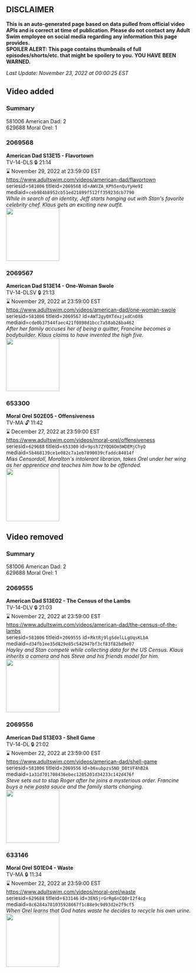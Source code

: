 ## DISCLAIMER
**This is an auto-generated page based on data pulled from official video APIs and is correct at time of publication. Please do not contact any Adult Swim employee on social media regarding any information this page provides.**  
**SPOILER ALERT: This page contains thumbnails of full episodes/shorts/etc. that might be spoilery to you. YOU HAVE BEEN WARNED.**  

_Last Update: November 23, 2022 at 00:00:25 EST_
## Video added
### Summary
581006 American Dad: 2  
629688 Moral Orel: 1  
### 2069568
**American Dad S13E15 - Flavortown**  
TV-14-DLS 🔒 21:14  
⌛ November 29, 2022 at 23:59:00 EST  
https://www.adultswim.com/videos/american-dad/flavortown  
seriesid=`581006` titleid=`2069568` id=`AWVZA_KPh5enQuYyHe9I` mediaid=`ceb984b8952cb51ed21899f512ff35923dcb7790`  
_While in search of an identity, Jeff starts hanging out with Stan's favorite celebrity chef. Klaus gets an exciting new outfit._  
<a href="https://i.cdn.turner.com/adultswim/big/image-upload/thumbnails/thumb-2_image-15508508195033.jpg"><img src="https://i.cdn.turner.com/adultswim/big/image-upload/thumbnails/thumb-2_image-15508508195033.jpg" height="144px" /></a>
### 2069567
**American Dad S13E14 - One-Woman Swole**  
TV-14-DLSV 🔒 21:13  
⌛ November 29, 2022 at 23:59:00 EST  
https://www.adultswim.com/videos/american-dad/one-woman-swole  
seriesid=`581006` titleid=`2069567` id=`AWT2gyOXTdxzjxdCnOX6` mediaid=`cde0b37544faec421f0898d1bcc7a58ab26ba462`  
_After her family accuses her of being a quitter, Francine becomes a bodybuilder. Klaus claims to have invented the high five._  
<a href="https://i.cdn.turner.com/adultswim/big/image-upload/thumbnails/thumb-2_image-15501614167832.jpg"><img src="https://i.cdn.turner.com/adultswim/big/image-upload/thumbnails/thumb-2_image-15501614167832.jpg" height="144px" /></a>
### 653300
**Moral Orel S02E05 - Offensiveness**  
TV-MA 🔓 11:42  
⌛ December 27, 2022 at 23:59:00 EST  
https://www.adultswim.com/videos/moral-orel/offensiveness  
seriesid=`629688` titleid=`653300` id=`9psh7ZYQQ6Om5WDEMjChyQ` mediaid=`5b468139ce1e082c7a1eb7890039cfaddc84014f`  
_Miss Censordoll, Moralton's intolerant librarian, takes Orel under her wing as her apprentice and teaches him how to be offended._  
<a href="https://media.cdn.adultswim.com/uploads/20200311/thumbnails/2_20311155801-moralorel_020.jpg"><img src="https://media.cdn.adultswim.com/uploads/20200311/thumbnails/2_20311155801-moralorel_020.jpg" height="144px" /></a>
## Video removed
### Summary
581006 American Dad: 2  
629688 Moral Orel: 1  
### 2069555
**American Dad S13E02 - The Census of the Lambs**  
TV-14-DLV 🔒 21:03  
⌛ November 22, 2022 at 23:59:00 EST  
https://www.adultswim.com/videos/american-dad/the-census-of-the-lambs  
seriesid=`581006` titleid=`2069555` id=`RktRj9lgSdelLLgUqsKLbA` mediaid=`d34fb1ee35d829e85c542947bf3cf83f82bd9e07`  
_Hayley and Stan compete while collecting data for the US Census. Klaus inherits a camera and has Steve and his friends model for him._  
<a href="https://i.cdn.turner.com/adultswim/big/image-upload/thumbnails/thumb-2_image-15199407732527.jpg"><img src="https://i.cdn.turner.com/adultswim/big/image-upload/thumbnails/thumb-2_image-15199407732527.jpg" height="144px" /></a>
### 2069556
**American Dad S13E03 - Shell Game**  
TV-14-DL 🔒 21:02  
⌛ November 22, 2022 at 23:59:00 EST  
https://www.adultswim.com/videos/american-dad/shell-game  
seriesid=`581006` titleid=`2069556` id=`b6xubpzsSNO_D8tVF4hB2A` mediaid=`1a31d701708436ebec1205201d34233c142d476f`  
_Steve sets out to stop Roger after he joins a mysterious order. Francine buys a new pasta sauce and the family starts changing._  
<a href="https://i.cdn.turner.com/adultswim/big/image-upload/thumbnails/thumb-2_image-15199407423806.jpg"><img src="https://i.cdn.turner.com/adultswim/big/image-upload/thumbnails/thumb-2_image-15199407423806.jpg" height="144px" /></a>
### 633146
**Moral Orel S01E04 - Waste**  
TV-MA 🔒 11:34  
⌛ November 22, 2022 at 23:59:00 EST  
https://www.adultswim.com/videos/moral-orel/waste  
seriesid=`629688` titleid=`633146` id=`3ENSjrGrRg6nCQ0rI2f4cg` mediaid=`8c6284a781035928667f1c88e9c9d93d2e2f9cf5`  
_When Orel learns that God hates waste he decides to recycle his own urine._  
<a href="https://media.cdn.adultswim.com/uploads/20200311/thumbnails/2_203111551456-moralorel_004.jpg"><img src="https://media.cdn.adultswim.com/uploads/20200311/thumbnails/2_203111551456-moralorel_004.jpg" height="144px" /></a>
